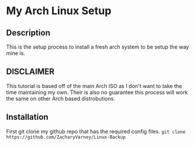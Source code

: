 # My Arch Linux Setup

## Description
This is the setup process to install a fresh arch system to be setup the way mine is.

## DISCLAIMER
This tutorial is based off of the main Arch ISO as I don't want to take the time maintaining my own. Their is also no guarantee this process will work the same on other Arch based distrobutions.


## Installation
First git clone my github repo that has the required config files. 
`git clone https://github.com/ZacharyVarney/Linux-Backup`
